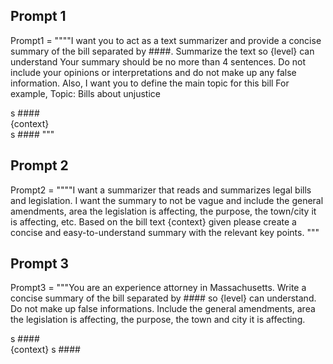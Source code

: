 ## Prompt 1
Prompt1 = 
""""I want you to act as a text summarizer and provide a concise summary of the bill separated by ####. 
Summarize the text so {level} can understand Your summary should be no more than 4 sentences. 
Do not include your opinions or interpretations and do not make up any false information. 
Also, I want you to define the main topic for this bill For example, Topic: Bills about unjustice

s #### \
{context} \
s #### """

## Prompt 2
Prompt2 = 
""""I want a summarizer that reads and summarizes legal bills and legislation. I want the summary to not be vague and include the general amendments, area the legislation is affecting, the purpose, the town/city it is affecting, etc.  Based on the bill text {context} given please create a concise and easy-to-understand summary with the relevant key points.
"""

## Prompt 3
Prompt3 = 
"""You are an experience attorney in Massachusetts. Write a concise summary of the bill separated by #### so {level} can understand. Do not make up false informations.
Include the general amendments, area the legislation is affecting, the purpose, the town and city it is affecting. 

s #### \
{context}
s ####
